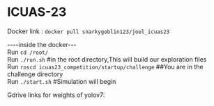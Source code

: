 # ICUAS-23

Docker link : 
``` docker pull snarkygoblin123/joel_icuas23 ```

----inside the docker--- <br>
Run ```cd /root/``` <br>
Run ```./run.sh``` #in the root directory,This will build our exploration files  <br>
Run ```roscd icuas23_competition/startup/challenge``` ##You are in the challenge directory <br>
Run ```./start.sh``` 	#Simulation will begin <br>

Gdrive links for weights of yolov7: <br>
``````
